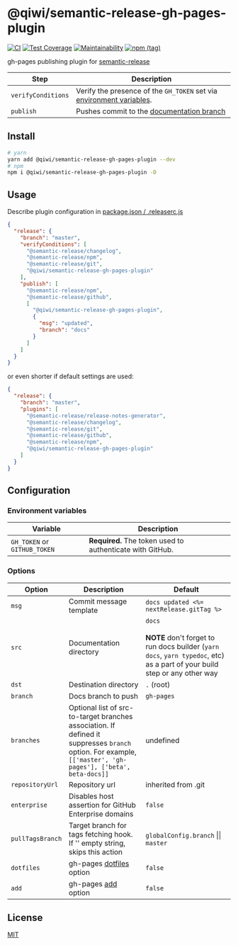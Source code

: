 # @qiwi/semantic-release-gh-pages-plugin

[![CI](https://github.com/qiwi/semantic-release-gh-pages-plugin/workflows/CI/badge.svg)](https://github.com/qiwi/semantic-release-gh-pages-plugin/actions)
[![Test Coverage](https://api.codeclimate.com/v1/badges/c149b0666dda28813aa4/test_coverage)](https://codeclimate.com/github/qiwi/semantic-release-gh-pages-plugin/test_coverage)
[![Maintainability](https://api.codeclimate.com/v1/badges/c149b0666dda28813aa4/maintainability)](https://codeclimate.com/github/qiwi/semantic-release-gh-pages-plugin/maintainability)
[![npm (tag)](https://img.shields.io/npm/v/@qiwi/semantic-release-gh-pages-plugin/latest.svg)](https://www.npmjs.com/package/@qiwi/semantic-release-gh-pages-plugin)

gh-pages publishing plugin for [semantic-release](https://github.com/semantic-release/semantic-release)

| Step               | Description |
|--------------------|-------------|
| `verifyConditions` | Verify the presence of the `GH_TOKEN` set via [environment variables](#environment-variables). |
| `publish`          | Pushes commit to the [documentation branch](#options) |

## Install
```bash
# yarn
yarn add @qiwi/semantic-release-gh-pages-plugin --dev
# npm
npm i @qiwi/semantic-release-gh-pages-plugin -D
```

## Usage
Describe plugin configuration in [package.json / .releaserc.js](https://github.com/semantic-release/semantic-release/blob/master/docs/01-usage/plugins.md#plugins-configuration-options)
```json
{
  "release": {
    "branch": "master",
    "verifyConditions": [
      "@semantic-release/changelog",
      "@semantic-release/npm",
      "@semantic-release/git",
      "@qiwi/semantic-release-gh-pages-plugin"
    ],
    "publish": [
      "@semantic-release/npm",
      "@semantic-release/github",
      [
        "@qiwi/semantic-release-gh-pages-plugin",
        {
          "msg": "updated",
          "branch": "docs"
        }
      ]
    ]
  }
}
```
or even shorter if default settings are used:
```json
{
  "release": {
    "branch": "master",
    "plugins": [
      "@semantic-release/release-notes-generator",
      "@semantic-release/changelog",
      "@semantic-release/git",
      "@semantic-release/github",
      "@semantic-release/npm",
      "@qiwi/semantic-release-gh-pages-plugin"
    ]
  }
}
```

## Configuration
### Environment variables

| Variable                     | Description                                               |
|------------------------------|-----------------------------------------------------------|
| `GH_TOKEN` or `GITHUB_TOKEN` | **Required.** The token used to authenticate with GitHub. |

### Options

| Option           | Description                                                                                                                                                 | Default                                                                                                                                    |
|------------------|-------------------------------------------------------------------------------------------------------------------------------------------------------------|--------------------------------------------------------------------------------------------------------------------------------------------|
| `msg`            | Commit message template                                                                                                                                     | `docs updated <%= nextRelease.gitTag %>`                                                                                                   |
| `src`            | Documentation directory                                                                                                                                     | `docs`<br/><br/>**NOTE** don't forget to run docs builder (`yarn docs`, `yarn typedoc`, etc) as a part of your build step or any other way |
| `dst`            | Destination directory                                                                                                                                       | `.` (root)                                                                                                                                 |
| `branch`         | Docs branch to push                                                                                                                                         | `gh-pages`                                                                                                                                 |
| `branches`       | Optional list of src-to-target branches association. If defined it suppresses `branch` option. For example, `[['master', 'gh-pages'], ['beta', beta-docs]]` | undefined                                                                                                                                  |
| `repositoryUrl`  | Repository url                                                                                                                                              | inherited from .git                                                                                                                        |
| `enterprise`     | Disables host assertion for GitHub Enterprise domains                                                                                                       | `false`                                                                                                                                    |
| `pullTagsBranch` | Target branch for tags fetching hook. If '' empty string, skips this action                                                                                 | `globalConfig.branch` \|\| `master`                                                                                                        |
| `dotfiles`       | gh-pages [dotfiles](https://github.com/tschaub/gh-pages#optionsdotfiles) option                                                                             | `false`                                                                                                                                    |
| `add`            | gh-pages [add](https://github.com/tschaub/gh-pages#optionsadd) option                                                                                       | `false`                                                                                                                                    |

## License
[MIT](./LICENSE)
